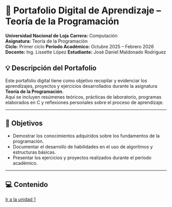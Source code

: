 # 📘 Portafolio Digital de Aprendizaje – Teoría de la Programación
**Universidad Nacional de Loja**
**Carrera:** Computación  
**Asignatura:** Teoría de la Programación  
**Ciclo:** Primer ciclo
**Período Académico:** Octubre 2025 – Febrero 2026  
**Docente:** Ing. Lissette López 
**Estudiante:** José Daniel Maldonado Rodriguez 



## 💡 **Descripción del Portafolio**

Este portafolio digital tiene como objetivo recopilar y evidenciar los aprendizajes, proyectos y ejercicios desarrollados durante la asignatura **Teoría de la Programación**.  
Aquí se incluyen resúmenes teóricos, prácticas de laboratorio, programas elaborados en C y reflexiones personales sobre el proceso de aprendizaje.

---

## 🧠 **Objetivos**

- Demostrar los conocimientos adquiridos sobre los fundamentos de la programación.  
- Documentar el desarrollo de habilidades en el uso de algoritmos y estructuras básicas.  
- Presentar los ejercicios y proyectos realizados durante el período académico.

---

## 💻 **Contenido**
[Ir a la unidad 1](/Unidad1/anexos.md)
